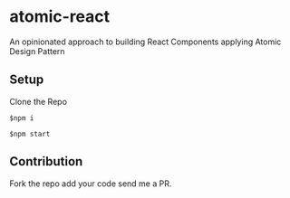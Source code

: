# atomic-react
An opinionated approach to building React Components applying Atomic Design Pattern

## Setup
Clone the Repo

`$npm i`

`$npm start`

## Contribution
Fork the repo add your code send me a PR.
